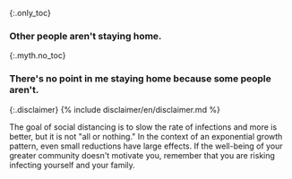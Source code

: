 {:.only_toc}
### Other people aren't staying home.

{:.myth.no_toc}
### There's no point in me staying home because some people aren't.

{:.disclaimer}
{% include disclaimer/en/disclaimer.md %}


The goal of social distancing is to slow the rate of infections and more is better, but it is not "all or nothing." In the context of an exponential growth pattern, even small reductions have large effects. If the well-being of your greater community doesn't motivate you, remember that you are risking infecting yourself and your family.
